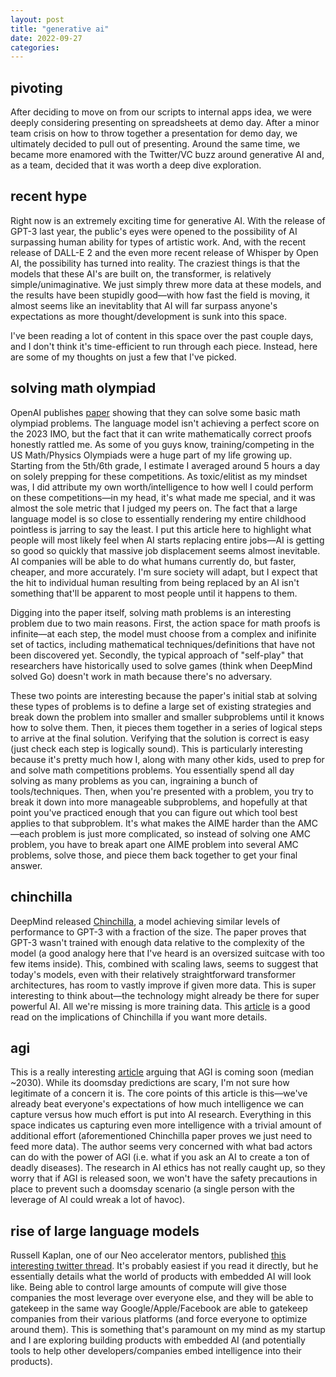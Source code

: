 ```yaml
---
layout: post
title: "generative ai"
date: 2022-09-27
categories:
---
```

## pivoting
After deciding to move on from our scripts to internal apps idea, we were deeply considering presenting on spreadsheets at demo day. After a minor team crisis on how to throw together a presentation for demo day, we ultimately decided to pull out of presenting. Around the same time, we became more enamored with the Twitter/VC buzz around generative AI and, as a team, decided that it was worth a deep dive exploration.


## recent hype
Right now is an extremely exciting time for generative AI. With the release of GPT-3 last year, the public's eyes were opened to the possibility of AI surpassing human ability for types of artistic work. And, with the recent release of DALL-E 2 and the even more recent release of Whisper by Open AI, the possibility has turned into reality. The craziest things is that the models that these AI's are built on, the transformer, is relatively simple/unimaginative. We just simply threw more data at these models, and the results have been stupidly good—with how fast the field is moving, it almost seems like an inevitablity that AI will far surpass anyone's expectations as more thought/development is sunk into this space.

I've been reading a lot of content in this space over the past couple days, and I don't think it's time-efficient to run through each piece. Instead, here are some of my thoughts on just a few that I've picked.

## solving math olympiad
OpenAI publishes [paper](https://openai.com/blog/formal-math/) showing that they can solve some basic math olympiad problems. The language model isn't achieving a perfect score on the 2023 IMO, but the fact that it can write mathematically correct proofs honestly rattled me. As some of you guys know, training/competing in the US Math/Physics Olympiads were a huge part of my life growing up. Starting from the 5th/6th grade, I estimate I averaged around 5 hours a day on solely prepping for these competitions. As toxic/elitist as my mindset was, I did attribute my own worth/intelligence to how well I could perform on these competitions—in my head, it's what made me special, and it was almost the sole metric that I judged my peers on. The fact that a large language model is so close to essentially rendering my entire childhood pointless is jarring to say the least. I put this article here to highlight what people will most likely feel when AI starts replacing entire jobs—AI is getting so good so quickly that massive job displacement seems almost inevitable. AI companies will be able to do what humans currently do, but faster, cheaper, and more accurately. I'm sure society will adapt, but I expect that the hit to individual human resulting from being replaced by an AI isn't something that'll be apparent to most people until it happens to them.

Digging into the paper itself, solving math problems is an interesting problem due to two main reasons. First, the action space for math proofs is infinite—at each step, the model must choose from a complex and inifinite set of tactics, including mathematical techniques/definitions that have not been discovered yet. Secondly, the typical approach of "self-play" that researchers have historically used to solve games (think when DeepMind solved Go) doesn't work in math because there's no adversary.

These two points are interesting because the paper's initial stab at solving these types of problems is to define a large set of existing strategies and break down the problem into smaller and smaller subproblems until it knows how to solve them. Then, it pieces them together in a series of logical steps to arrive at the final solution. Verifying that the solution is correct is easy (just check each step is logically sound). This is particularly interesting because it's pretty much how I, along with many other kids, used to prep for and solve math competitions problems. You essentially spend all day solving as many problems as you can, ingraining a bunch of tools/techniques. Then, when you're presented with a problem, you try to break it down into more manageable subproblems, and hopefully at that point you've practiced enough that you can figure out which tool best applies to that subproblem. It's what makes the AIME harder than the AMC—each problem is just more complicated, so instead of solving one AMC problem, you have to break apart one AIME problem into several AMC problems, solve those, and piece them back together to get your final answer.

## chinchilla
DeepMind released [Chinchilla](https://www.deepmind.com/publications/an-empirical-analysis-of-compute-optimal-large-language-model-training), a model achieving similar levels of performance to GPT-3 with a fraction of the size. The paper proves that GPT-3 wasn't trained with enough data relative to the complexity of the model (a good analogy here that I've heard is an oversized suitcase with too few items inside). This, combined with scaling laws, seems to suggest that today's models, even with their relatively straightforward transformer architectures, has room to vastly improve if given more data. This is super interesting to think about—the technology might already be there for super powerful AI. All we're missing is more training data. This [article](https://www.lesswrong.com/posts/6Fpvch8RR29qLEWNH/chinchilla-s-wild-implications) is a good read on the implications of Chinchilla if you want more details.

## agi
This is a really interesting [article](https://www.lesswrong.com/posts/K4urTDkBbtNuLivJx/why-i-think-strong-general-ai-is-coming-soon) arguing that AGI is coming soon (median ~2030). While its doomsday predictions are scary, I'm not sure how legitimate of a concern it is. The core points of this article is this—we've already beat everyone's expectations of how much intelligence we can capture versus how much effort is put into AI research. Everything in this space indicates us capturing even more intelligence with a trivial amount of additional effort (aforementioned Chinchilla paper proves we just need to feed more data). The author seems very concerned with what bad actors can do with the power of AGI (i.e. what if you ask an AI to create a ton of deadly diseases). The research in AI ethics has not really caught up, so they worry that if AGI is released soon, we won't have the safety precautions in place to prevent such a doomsday scenario (a single person with the leverage of AI could wreak a lot of havoc).

## rise of large language models
Russell Kaplan, one of our Neo accelerator mentors, published [this interesting twitter thread](https://twitter.com/russelljkaplan/status/1513128007434530818). It's probably easiest if you read it directly, but he essentially details what the world of products with embedded AI will look like. Being able to control large amounts of compute will give those companies the most leverage over everyone else, and they will be able to gatekeep in the same way Google/Apple/Facebook are able to gatekeep companies from their various platforms (and force everyone to optimize around them). This is something that's paramount on my mind as my startup and I are exploring building products with embedded AI (and potentially tools to help other developers/companies embed intelligence into their products).